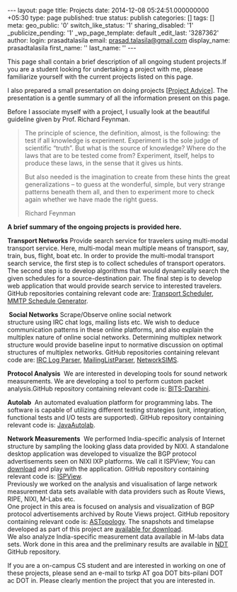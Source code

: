 --- layout: page title: Projects date: 2014-12-08 05:24:51.000000000 +05:30 type: page published: true status: publish categories: [] tags: [] meta: geo\_public: '0' switch\_like\_status: '1' sharing\_disabled: '1' \_publicize\_pending: '1' \_wp\_page\_template: default \_edit\_last: '3287362' author: login: prasadtalasila email: prasad.talasila@gmail.com display\_name: prasadtalasila first\_name: '' last\_name: '' ---

This page shall contain a brief description of all ongoing student projects.If you are a student looking for undertaking a project with me, please familiarize yourself with the current projects listed on this page.

I also prepared a small presentation on doing projects [[Project Advice](https://www.dropbox.com/s/b1tea4bpsd0fekd/project_advice.pdf?dl=1 "Project Advice")]. The presentation is a gentle summary of all the information present on this page.

Before I associate myself with a project, I usually look at the beautiful guideline given by Prof. Richard Feynman.

> The principle of science, the definition, almost, is the following: the test if all knowledge is experiment. Experiment is the sole judge of scientific “truth”. But what is the source of knowledge? Where do the laws that are to be tested come from? Experiment, itself, helps to produce these laws, in the sense that it gives us hints.
> 
> But also needed is the imagination to create from these hints the great generalizations – to guess at the wonderful, simple, but very strange patterns beneath them all, and then to experiment more to check again whether we have made the right guess.
> 
> Richard Feynman

**A brief summary of the ongoing projects is provided here.**

**Transport Networks** Provide search service for travelers using multi-modal transport service. Here, multi-modal mean multiple means of transport, say, train, bus, flight, boat etc. In order to provide the multi-modal transport search service, the first step is to collect schedules of transport operators. The second step is to develop algorithms that would dynamically search the given schedules for a source-destination pair. The final step is to develop web application that would provide search service to interested travelers.  
GitHub repositories containing relevant code are: [Transport Scheduler](https://github.com/prasadtalasila/TransportScheduler), [MMTP Schedule Generator](https://github.com/prasadtalasila/Generic-MMTP).

**&nbsp;Social Networks** Scrape/Observe online social network  
structure using IRC chat logs,&nbsp;mailing lists etc. We wish to deduce communication patterns in these online platforms, and also explain the multiplex nature of online social networks. Determining multiplex network structure would provide baseline input to normative discussion on optimal structures of multiplex networks. GitHub repositories containing relevant code are: [IRC Log Parser](https://github.com/prasadtalasila/IRCLogParser), [MailingListParser](https://github.com/prasadtalasila/MailingListParser), [NetworkSIMS](https://github.com/prasadtalasila/NetworkSIMS).

**Protocol Analysis** &nbsp;We are interested in developing tools for sound network measurements. We are developing a tool to perform custom packet analysis.GitHub repository containing relevant code is: [BITS-Darshini](https://github.com/prasadtalasila/BITS-Darshini).

**Autolab** &nbsp;An automated evaluation platform for programming labs. The software is capable of utilizing different testing strategies (unit, integration, functional tests and I/O tests are supported). GitHub repository containing relevant code is: [JavaAutolab](https://github.com/prasadtalasila/JavaAutolab).

**Network Measurements** &nbsp;We performed&nbsp;India-specific analysis of Internet structure by sampling the looking glass data provided by NIXI. A standalone desktop application was developed to visualize the BGP protocol advertisements seen on NIXI IXP platforms. We call it ISPView; You can [download](https://www.dropbox.com/sh/miv96rejesop5gm/AAC9e60sVU4XIyo2kW0ZF7gJa?dl=0) and play with the application. GitHub repository containing relevant code is: [ISPView](https://github.com/prasadtalasila/ISPView).  
Previously we worked on the analysis and visualisation of large network measurement data sets available with data providers such as Route Views, RIPE, NIXI, M-Labs etc.  
One project in this area is focused on analysis and visualization of BGP protocol advertisements archived by Route Views project. GitHub repository containing relevant code is:&nbsp;[ASTopology](https://github.com/prasadtalasila/ASTopology). The snapshots and timelapse developed as part of this project are [available for download](https://www.dropbox.com/sh/nmuqt04obmxglkn/AABwKDgEZYAQmSoLG46SobYia?dl=0).  
We also analyze India-specific measurement data available in M-labs data sets. Work done in this area and the preliminary results are available in [NDT](https://github.com/prasadtalasila/NDT) GitHub repository.

If you are a on-campus CS student and are interested in working on one of these projects, please send an e-mail to tsrkp AT goa DOT bits-pilani DOT ac DOT in. Please clearly mention the project that you are interested in.

